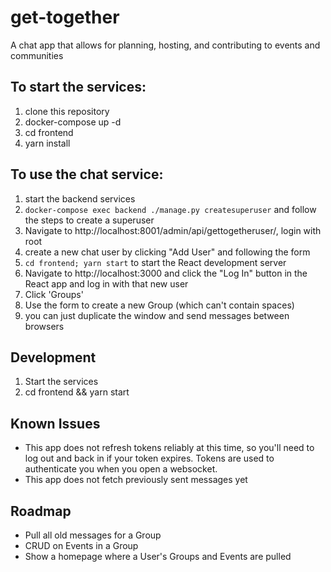 # get-together
A chat app that allows for planning, hosting, and contributing to events and communities


## To start the services:
1. clone this repository
2. docker-compose up -d
3. cd frontend
4. yarn install

## To use the chat service:
1. start the backend services
2. `docker-compose exec backend ./manage.py createsuperuser` 
and follow the steps to create a superuser
3. Navigate to http://localhost:8001/admin/api/gettogetheruser/, login with root
4. create a new chat user by clicking "Add User" and following the form
5. `cd frontend; yarn start` to start the React development server
6. Navigate to http://localhost:3000 and click the "Log In" button in the React app 
and log in with that new user
7. Click 'Groups'
8. Use the form to create a new Group (which can't contain spaces)
9. you can just duplicate the window and send messages between browsers

## Development
1. Start the services
2. cd frontend && yarn start

## Known Issues
* This app does not refresh tokens reliably at this time, 
so you'll need to log out and back in if your token expires. 
Tokens are used to authenticate you when you open a websocket.
* This app does not fetch previously sent messages yet

## Roadmap
* Pull all old messages for a Group
* CRUD on Events in a Group
* Show a homepage where a User's Groups and Events are pulled
